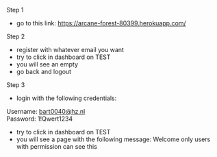 
Step 1
- go to this link: https://arcane-forest-80399.herokuapp.com/

Step 2
- register with whatever email  you want
- try to click in dashboard on TEST
- you will see an empty 
- go back and logout

Step 3
- login with the following credentials:

Username: bart0040@hz.nl <br>
Password: 1!Qwert1234

- try to click in dashboard on TEST
- you will see a page with the following message: Welcome only users with permission can see this

